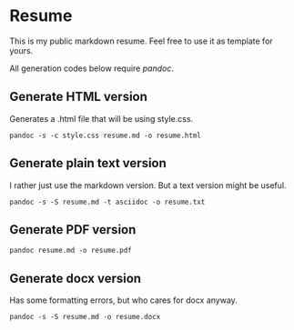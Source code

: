 # Resume

This is my public markdown resume. Feel free to use it as template for yours.

All generation codes below require *pandoc*.

## Generate HTML version

Generates a .html file that will be using style.css.

    pandoc -s -c style.css resume.md -o resume.html

## Generate plain text version

I rather just use the markdown version. But a text version might be useful.

    pandoc -s -S resume.md -t asciidoc -o resume.txt

## Generate PDF version

    pandoc resume.md -o resume.pdf

## Generate docx version

Has some formatting errors, but who cares for docx anyway.

    pandoc -s -S resume.md -o resume.docx
